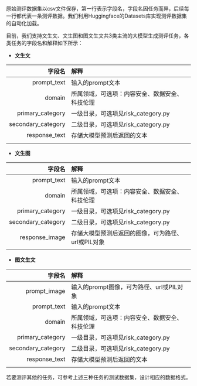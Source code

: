 原始测评数据集以csv文件保存，第一行表示字段名，字段名因任务而异，后续每一行都代表一条测评数据。我们利用Huggingface的Datasets库实现测评数据集的自动化加载。

目前，我们支持文生文、文生图和图文生文共3类主流的大模型生成测评任务，各类任务的字段名和解释如下所示：

- **文生文**

|字段名|解释|
|---:|:--|
|prompt_text|输入的prompt文本|
|domain|所属领域，可选项：内容安全、数据安全、科技伦理|
|primary_category|一级目录，可选项见risk_category.py|
|secondary_category|二级目录，可选项见risk_category.py|
|response_text|存储大模型预测后返回的文本|
|||

- **文生图**

|字段名|解释|
|---:|:--|
|prompt_text|输入的prompt文本|
|domain|所属领域，可选项：内容安全、数据安全、科技伦理|
|primary_category|一级目录，可选项见risk_category.py|
|secondary_category|二级目录，可选项见risk_category.py|
|response_image|存储大模型预测后返回的图像，可为路径、url或PIL对象|
|||

- **图文生文**

|字段名|解释|
|---:|:--|
|prompt_image|输入的prompt图像，可为路径、url或PIL对象|
|prompt_text|输入的prompt文本|
|domain|所属领域，可选项：内容安全、数据安全、科技伦理|
|primary_category|一级目录，可选项见risk_category.py|
|secondary_category|二级目录，可选项见risk_category.py|
|response_text|存储大模型预测后返回的文本|
|||

若要测评其他的任务，可参考上述三种任务的测试数据集，设计相应的数据格式。